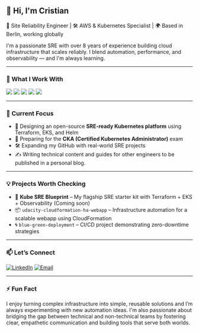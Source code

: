 ## 👋 Hi, I'm Cristian

🚀 Site Reliability Engineer | 🛠 AWS & Kubernetes Specialist | 🌍 Based in Berlin, working globally

I'm a passionate SRE with over 8 years of experience building cloud infrastructure that scales reliably. I blend automation, performance, and observability — and I'm always learning.

---

### 🔧 What I Work With

<div>
  <img src="https://img.shields.io/badge/aws-%23FF9900.svg?style=for-the-badge&logo=amazonaws&logoColor=white" />
  <img src="https://img.shields.io/badge/kubernetes-%23326ce5.svg?style=for-the-badge&logo=kubernetes&logoColor=white" />
  <img src="https://img.shields.io/badge/terraform-%235835CC.svg?style=for-the-badge&logo=terraform&logoColor=white" />
  <img src="https://img.shields.io/badge/helm-%230072C6.svg?style=for-the-badge&logo=helm&logoColor=white" />
  <img src="https://img.shields.io/badge/python-%233776AB.svg?style=for-the-badge&logo=python&logoColor=white" />
</div>

---

### 📌 Current Focus

- 🌱 Designing an open-source **SRE-ready Kubernetes platform** using Terraform, EKS, and Helm
- 🧪 Preparing for the **CKA (Certified Kubernetes Administrator)** exam
- 🛠 Expanding my GitHub with real-world SRE projects
- ✍️ Writing technical content and guides for other engineers to be published in a personal blog.

---

### 💡 Projects Worth Checking

- 🧰 **Kube SRE Blueprint** – My flagship SRE starter kit with Terraform + EKS + Observability (Coming soon)
- 📦 `udacity-cloudformation-ha-webapp` – Infrastructure automation for a scalable webapp using CloudFormation
- 🌀 `blue-green-deployment` – CI/CD project demonstrating zero-downtime strategies

---

### 📫 Let’s Connect

[![LinkedIn](https://img.shields.io/badge/LinkedIn-%230077B5.svg?style=for-the-badge&logo=linkedin&logoColor=white)](https://www.linkedin.com/in/cristiancevasco/)
[![Email](https://img.shields.io/badge/email-ccevasco%40gmail.com-D14836?style=for-the-badge&logo=gmail&logoColor=white)](mailto:cristian.cevasco@gmail.com)

---

### ⚡ Fun Fact

I enjoy turning complex infrastructure into simple, reusable solutions and I’m always experimenting with new automation ideas.
I'm also passionate about bridging the gap between technical and non-technical teams by fostering clear, empathetic communication and building tools that serve both worlds.